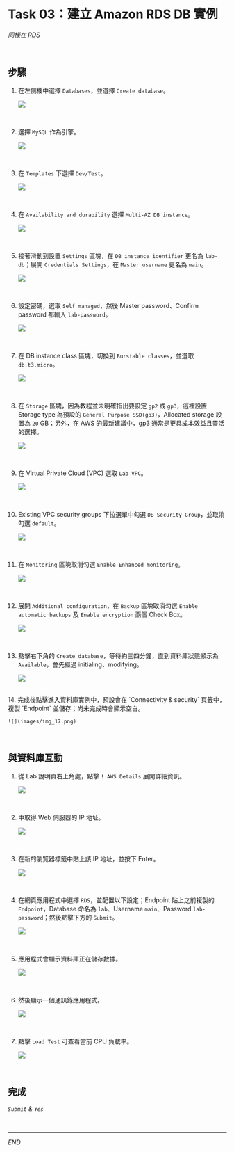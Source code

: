 # Task 03：建立 Amazon RDS DB 實例

_同樣在 RDS_

<br>

## 步驟

1. 在左側欄中選擇 `Databases`，並選擇 `Create database`。

    ![](images/img_36.png)

<br>

2. 選擇 `MySQL` 作為引擎。

    ![](images/img_37.png)

<br>

3. 在 `Templates` 下選擇 `Dev/Test`。

    ![](images/img_06.png)

<br>

4. 在 `Availability and durability` 選擇 `Multi-AZ DB instance`。

    ![](images/img_07.png)

<br>

5. 接著滑動到設置 `Settings` 區塊，在 `DB instance identifier` 更名為 `lab-db`；展開 `Credentials Settings`，在 `Master username` 更名為 `main`。

    ![](images/img_08.png)

<br>

6. 設定密碼，選取 `Self managed`，然後 Master password、Confirm password 都輸入 `lab-password`。

    ![](images/img_09.png)

<br>

7. 在 DB instance class 區塊，切換到 `Burstable classes`，並選取  `db.t3.micro`。

    ![](images/img_10.png)

<br>

8. 在 `Storage` 區塊，因為教程並未明確指出要設定 `gp2` 或 `gp3`，這裡設置 Storage type 為預設的 `General Purpose SSD(gp3)`，Allocated storage 設置為 `20` GB；另外，在 AWS 的最新建議中，gp3 通常是更具成本效益且靈活的選擇。

    ![](images/img_11.png)

<br>

9. 在 Virtual Private Cloud (VPC) 選取 `Lab VPC`。

    ![](images/img_12.png)

<br>

10. Existing VPC security groups 下拉選單中勾選 `DB Security Group`，並取消勾選 `default`。

    ![](images/img_13.png)

<br>

11. 在 `Monitoring` 區塊取消勾選 `Enable Enhanced monitoring`。

    ![](images/img_14.png)

<br>

12. 展開 `Additional configuration`，在 `Backup` 區塊取消勾選 `Enable automatic backups` 及 `Enable encryption` 兩個 Check Box。

    ![](images/img_15.png)

<br>

13. 點擊右下角的 `Create database`，等待約三四分鐘，直到資料庫狀態顯示為 `Available`，會先經過 initialing、modifying。

    ![](images/img_16.png)


<br>
14. 完成後點擊進入資料庫實例中，預設會在 `Connectivity & security` 頁籤中，複製 `Endpoint` 並儲存；尚未完成時會顯示空白。

    ![](images/img_17.png)

<br>

## 與資料庫互動

1. 從 Lab 說明頁右上角處，點擊 `! AWS Details` 展開詳細資訊。

    ![](images/img_18.png)

<br>

2. 中取得 Web 伺服器的 IP 地址。

    ![](images/img_19.png)

<br>

3. 在新的瀏覽器標籤中貼上該 IP 地址，並按下 Enter。

    ![](images/img_20.png)

<br>

4. 在網頁應用程式中選擇 `RDS`，並配置以下設定；Endpoint 貼上之前複製的 `Endpoint`，Database 命名為 `lab`、Username `main`、Password `lab-password`；然後點擊下方的 `Submit`。

    ![](images/img_21.png)

<br>

5. 應用程式會顯示資料庫正在儲存數據。

    ![](images/img_23.png)

<br>

6. 然後顯示一個通訊錄應用程式。

    ![](images/img_24.png)

<br>

7. 點擊 `Load Test` 可查看當前 CPU 負載率。

    ![](images/img_22.png)

<br>

## 完成

_`Submit` & `Yes`_

<br>

___

_END_
